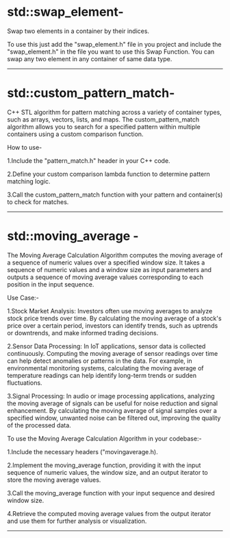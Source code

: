 # std::swap_element-

 Swap two elements in a container by their indices.
 
 To use this just add the "swap_element.h" file in you project and include the "swap_element.h" in the file you want to use this Swap Function.
 You can swap any two element in any container of same data type.
 
-----------------------------------------------------------------------------------------------------------------------------------------------
# std::custom_pattern_match-

C++ STL algorithm for pattern matching across a variety of container types, such as arrays, vectors, lists, and maps. The custom_pattern_match algorithm allows you to search for a specified pattern within multiple containers using a custom comparison function.

How to use-

1.Include the "pattern_match.h" header in your C++ code.

2.Define your custom comparison lambda function to determine pattern matching logic.

3.Call the custom_pattern_match function with your pattern and container(s) to check for matches.

-----------------------------------------------------------------------------------------------------------------------------------------------

# std::moving_average - 

The Moving Average Calculation Algorithm computes the moving average of a sequence of numeric values over a specified window size. It takes a sequence of numeric values and a window size as input parameters and outputs a sequence of moving average values corresponding to each position in the input sequence.

Use Case:-

1.Stock Market Analysis: Investors often use moving averages to analyze stock price trends over time. By calculating the moving average of a stock's price over a certain period, investors can identify trends, such as uptrends or downtrends, and make informed trading decisions.

2.Sensor Data Processing: In IoT applications, sensor data is collected continuously. Computing the moving average of sensor readings over time can help detect anomalies or patterns in the data. For example, in environmental monitoring systems, calculating the moving average of temperature readings can help identify long-term trends or sudden fluctuations.

3.Signal Processing: In audio or image processing applications, analyzing the moving average of signals can be useful for noise reduction and signal enhancement. By calculating the moving average of signal samples over a specified window, unwanted noise can be filtered out, improving the quality of the processed data.

To use the Moving Average Calculation Algorithm in your codebase:-

1.Include the necessary headers ("movingaverage.h).

2.Implement the moving_average function, providing it with the input sequence of numeric values, the window size, and an output iterator to store the moving average values.

3.Call the moving_average function with your input sequence and desired window size.

4.Retrieve the computed moving average values from the output iterator and use them for further analysis or visualization.

------------------------------------------------------------------------------------------------------------------------------------------------------
